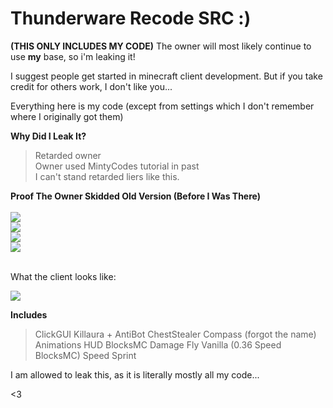 <h1>Thunderware Recode SRC :)</h1>

<strong>(THIS ONLY INCLUDES MY CODE)</strong>
The owner will most likely continue to use <strong>my</strong> base, so i'm leaking it!

I suggest people get started in minecraft client development.
But if you take credit for others work, I don't like you...

Everything here is my code (except from settings which I don't remember where I originally got them)

<strong>Why Did I Leak It?</strong><br>
> Retarded owner<br>
> Owner used MintyCodes tutorial in past<br>
> I can't stand retarded liers like this.<br>

<strong>Proof The Owner Skidded Old Version (Before I Was There)</strong><br><br>
<img src="https://media.discordapp.net/attachments/933778472696946690/933789507692675102/unknown.png"></img><br>
<img src="https://media.discordapp.net/attachments/933778472696946690/933789036848488448/unknown.png?width=721&height=318"></img><br>
<img src="https://cdn.upload.systems/uploads/bb4DYv67.png"></img><br>
<img src="https://cdn.discordapp.com/attachments/933778472696946690/933794138409803906/unknown.png"></img><br>
<br>

What the client looks like:<br>

<img src="https://cdn.discordapp.com/attachments/933180528516018206/933805833144369232/unknown.png"></img>

<strong>Includes</strong>
> ClickGUI
> Killaura + AntiBot
> ChestStealer
> Compass (forgot the name)
> Animations
> HUD
> BlocksMC Damage Fly
> Vanilla (0.36 Speed BlocksMC) Speed
> Sprint

I am allowed to leak this, as it is literally mostly all my code...

<3
